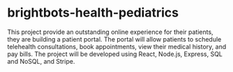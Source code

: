 # brightbots-health-pediatrics
This project provide an outstanding online experience for their patients, they are building a patient portal. The portal will allow patients to schedule telehealth consultations, book appointments, view their medical history, and pay bills. The project will be developed using React, Node.js, Express, SQL and NoSQL, and Stripe.
